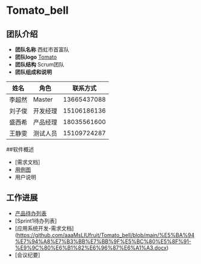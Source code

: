 # Tomato_bell
## 团队介绍

* **团队名称**
  西虹市首富队
* **团队logo**
  [Tomato](https://github.com/aaaMsLIUfruit/Tomato_bell/blob/main/Tomato.jpg)
* **团队结构**
  Scrum团队
* **团队组成和说明**

|姓名|角色|联系方式|
|----|----|----|
|李超然|Master|13665437088|
|刘子俊|开发经理|15106186136|
|盛西希|产品经理|18035561600|
|王静雯|测试人员|15109724287|

 ##软件概述
* [需求文档]
* [用例图](https://github.com/aaaMsLIUfruit/Tomato_bell/blob/main/%E7%94%A8%E4%BE%8B%E5%9B%BE.png)
* 用户说明

## 工作进展
* [产品待办列表](https://github.com/aaaMsLIUfruit/Tomato_bell/blob/main/%E4%BA%A7%E5%93%81%E5%BE%85%E5%8A%9E%E5%88%97%E8%A1%A8%EF%BC%88%E6%80%BB%E9%9C%80%E6%B1%82%EF%BC%89.xls)
* [Sprint1待办列表]
* [应用系统开发-需求文档]
(https://github.com/aaaMsLIUfruit/Tomato_bell/blob/main/%E5%BA%94%E7%94%A8%E7%B3%BB%E7%BB%9F%E5%BC%80%E5%8F%91-%E9%9C%80%E6%B1%82%E6%96%87%E6%A1%A3.docx)
* [会议纪要]
